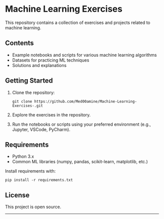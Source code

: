 # Machine Learning Exercises

This repository contains a collection of exercises and projects related to machine learning.

## Contents

- Example notebooks and scripts for various machine learning algorithms
- Datasets for practicing ML techniques
- Solutions and explanations

## Getting Started

1. Clone the repository:
   ```
   git clone https://github.com/Med00amine/Machine-Learning-Exercises-.git
   ```

2. Explore the exercises in the repository.

3. Run the notebooks or scripts using your preferred environment (e.g., Jupyter, VSCode, PyCharm).

## Requirements

- Python 3.x
- Common ML libraries (numpy, pandas, scikit-learn, matplotlib, etc.)

Install requirements with:
```
pip install -r requirements.txt
```

## License

This project is open source.

---

